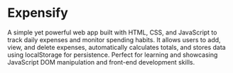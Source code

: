 # Expensify

A simple yet powerful web app built with HTML, CSS, and JavaScript to track daily expenses and monitor spending habits.
It allows users to add, view, and delete expenses, automatically calculates totals, and stores data using localStorage for persistence.
Perfect for learning and showcasing JavaScript DOM manipulation and front-end development skills.

